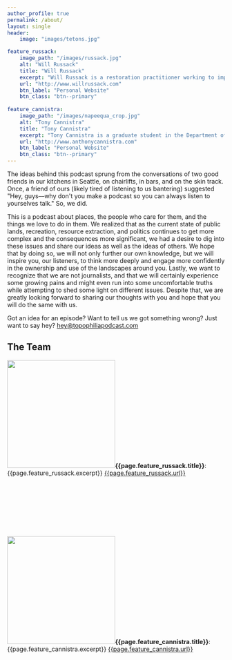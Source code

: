 ```yaml
---
author_profile: true
permalink: /about/
layout: single
header:
    image: "images/tetons.jpg"

feature_russack:
    image_path: "/images/russack.jpg"
    alt: "Will Russack"
    title: "Will Russack"
    excerpt: "Will Russack is a restoration practitioner working to improve the health of public lands in the Puget Sound region. He's an avid skier, backpacker, and photographer, and enjoys being dragged to live concerts by Tony. Will received his B.S in Environmental Studies from Tufts University, and his B.F.A in Photography from the School of the Museum of Fine Arts, Boston."
    url: "http://www.willrussack.com"
    btn_label: "Personal Website"
    btn_class: "btn--primary"
    
feature_cannistra:
    image_path: "/images/napeequa_crop.jpg"
    alt: "Tony Cannistra"
    title: "Tony Cannistra"
    excerpt: "Tony Cannistra is a graduate student in the Department of Biology at the University of Washington in Seattle. His graduate research focuses on using data science and machine learning techniques to predict ecosystem responses to climate change. Tony enjoys skiing, running, and walking the trails of the Pacific Northwest, which are mostly excuses to drink celebratory beers in beautiful locations. He received his B.S. in Computer Science and Biology from Tufts University."
    url: "http://www.anthonycannistra.com"
    btn_label: "Personal Website"
    btn_class: "btn--primary"
---
```



The ideas behind this podcast sprung from the conversations of two good friends in our kitchens in Seattle, on chairlifts, in bars, and on the skin track. Once, a friend of ours (likely tired of listening to us bantering) suggested "Hey, guys––why don't you make a podcast so you can always listen to yourselves talk." So, we did. 

This is a podcast about places, the people who care for them, and the things we love to do in them. We realized that as the current state of public lands, recreation, resource extraction, and politics continues to get more complex and the consequences more significant, we had a desire to dig into these issues and share our ideas as well as the ideas of others. We hope that by doing so, we will not only further our own knowledge, but we will inspire you, our listeners, to think more deeply and engage more confidently in the ownership and use of the landscapes around you. Lastly, we want to recognize that we are not journalists, and that we will certainly experience some growing pains and might even run into some uncomfortable truths while attempting to shed some light on different issues. Despite that, we are greatly looking forward to sharing our thoughts with you and hope that you will do the same with us. 

Got an idea for an episode? Want to tell us we got something wrong? Just want to say hey? [hey@topophiliapodcast.com](mailto:hey@topophiliapodcast.com)

## The Team

<img class="align-left" width="250px" src="{{page.feature_russack.image_path}}"/>**{{page.feature_russack.title}}**: {{page.feature_russack.excerpt}} <a href="{{page.feature_russack.url}}">{{page.feature_russack.url}}</a>



<div style="height: 110px"> </div>


<img class="align-left" width="250px" src="{{page.feature_cannistra.image_path}}"/>**{{page.feature_cannistra.title}}**: {{page.feature_cannistra.excerpt}} <a href="{{page.feature_cannistra.url}}">{{page.feature_cannistra.url}}</a> 









